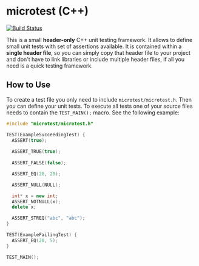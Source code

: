 # microtest (C++)
[![Build Status](https://img.shields.io/travis/torpedro/microtest.svg?maxAge=2592000)](https://travis-ci.org/hyrise/sql-parser)

This is a small **header-only** C++ unit testing framework. It allows to define small unit tests with set of assertions available. It is contained within a **single header file**, so you can simply copy that header file to your project and don't have to link libraries or include multiple header files, if all you need is a quick testing framework.

## How to Use

To create a test file you only need to include `microtest/microtest.h`. Then you can define your unit tests. To execute all tests one of your source files needs to contain the `TEST_MAIN();` macro. See the following example:

```cpp
#include "microtest/microtest.h"

TEST(ExampleSucceedingTest) {
  ASSERT(true);
  
  ASSERT_TRUE(true);
  
  ASSERT_FALSE(false);

  ASSERT_EQ(20, 20);

  ASSERT_NULL(NULL);

  int* x = new int;
  ASSERT_NOTNULL(x);
  delete x;

  ASSERT_STREQ("abc", "abc");
}

TEST(ExampleFailingTest) {
  ASSERT_EQ(20, 5);
}

TEST_MAIN();
```
